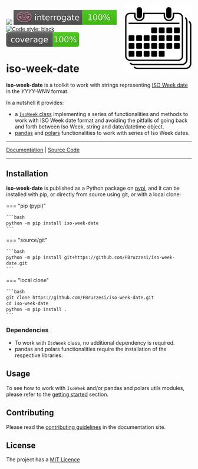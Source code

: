 <img src="img/iso-week-date-logo.svg" width=185 height=185 align="right">

![](https://img.shields.io/github/license/FBruzzesi/iso-week)
<img src ="img/interrogate-shield.svg">
[![Code style: black](https://img.shields.io/badge/code%20style-black-000000.svg)](https://github.com/psf/black)
<img src="img/coverage.svg">

# iso-week-date

**iso-week-date** is a toolkit to work with strings representing [ISO Week date](https://en.wikipedia.org/wiki/ISO_week_date) in the  _YYYY-WNN_ format.

In a nutshell it provides:

- a [`IsoWeek` class](api/isoweek/) implementing a series of functionalities and methods to work with ISO Week date format and avoiding the pitfalls of going back and forth between Iso Week, string and date/datetime object.
- [pandas](api/pandas/) and [polars](api/polars/) functionalities to work with series of Iso Week dates.

---

[Documentation](https://fbruzzesi.github.io/iso-week-date) | [Source Code](https://github.com/fbruzzesi/iso-week-date)

---

## Installation

**iso-week-date** is published as a Python package on [pypi](https://pypi.org/), and it can be installed with pip, or directly from source using git, or with a local clone:

=== "pip (pypi)"

    ```bash
    python -m pip install iso-week-date
    ```

=== "source/git"

    ```bash
    python -m pip install git+https://github.com/FBruzzesi/iso-week-date.git
    ```

=== "local clone"

    ```bash
    git clone https://github.com/FBruzzesi/iso-week-date.git
    cd iso-week-date
    python -m pip install .
    ```

### Dependencies

- To work with `IsoWeek` class, no additional dependency is required.
- pandas and polars functionalities require the installation of the respective libraries.

## Usage

To see how to work with `IsoWeek` and/or pandas and polars utils modules, please refer to the [getting started](getting-started/quickstart/) section.

## Contributing

Please read the [contributing guidelines](contribute/) in the documentation site.

## License

The project has a [MIT Licence](https://github.com/FBruzzesi/deczoo/blob/main/LICENSE)
